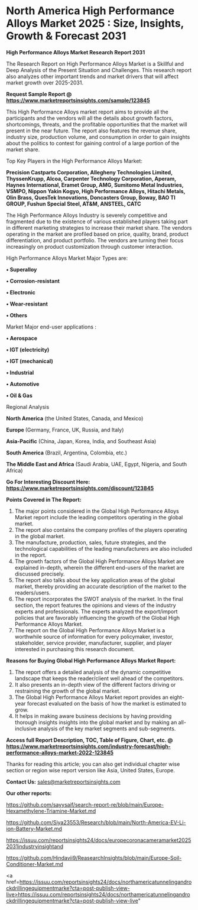 # North America High Performance Alloys Market 2025 : Size, Insights, Growth & Forecast 2031

<strong>High Performance Alloys Market Research Report 2031</strong>

The Research Report on High Performance Alloys Market is a Skillful and Deep Analysis of the Present Situation and Challenges. This research report also analyzes other important trends and market drivers that will affect market growth over 2025-2031.

<strong>Request Sample Report @ <a href=https://www.marketreportsinsights.com/sample/123845>https://www.marketreportsinsights.com/sample/123845</a></strong>

This High Performance Alloys market report aims to provide all the participants and the vendors will all the details about growth factors, shortcomings, threats, and the profitable opportunities that the market will present in the near future. The report also features the revenue share, industry size, production volume, and consumption in order to gain insights about the politics to contest for gaining control of a large portion of the market share.

Top Key Players in the High Performance Alloys Market:

<strong>Precision Castparts Corporation, Allegheny Technologies Limited, ThyssenKrupp, Alcoa, Carpenter Technology Corporation, Aperam, Haynes International, Eramet Group, AMG, Sumitomo Metal Industries, VSMPO, Nippon Yakin Kogyo, High Performance Alloys, Hitachi Metals, Olin Brass, QuesTek Innovations, Doncasters Group, Boway, BAO TI GROUP, Fushun Special Steel, AT&M, ANSTEEL, CATC</strong>

The High Performance Alloys Industry is severely competitive and fragmented due to the existence of various established players taking part in different marketing strategies to increase their market share. The vendors operating in the market are profiled based on price, quality, brand, product differentiation, and product portfolio. The vendors are turning their focus increasingly on product customization through customer interaction.

High Performance Alloys Market Major Types are:

<strong>• Superalloy

• Corrosion-resistant

• Electronic

• Wear-resistant

• Others</strong>

Market Major end-user applications :

<strong>• Aerospace

• IGT (electricity)

• IGT (mechanical)

• Industrial

• Automotive

• Oil & Gas</strong>

Regional Analysis

</u><strong><b>North America</b></strong> (the United States, Canada, and Mexico)

<strong><b>Europe </b></strong>(Germany, France, UK, Russia, and Italy)

<strong><b>Asia-Pacific</b></strong> (China, Japan, Korea, India, and Southeast Asia)

<strong><b>South America</b></strong> (Brazil, Argentina, Colombia, etc.)

<strong><b>The Middle East and Africa</b></strong> (Saudi Arabia, UAE, Egypt, Nigeria, and South Africa)

<strong>Go For Interesting Discount Here: <a href=https://www.marketreportsinsights.com/discount/123845>https://www.marketreportsinsights.com/discount/123845</a></strong>

<strong>Points Covered in The Report:</strong>
<ol>
  <li>The major points considered in the Global High Performance Alloys Market report include the leading competitors operating in the global market.</li>
  <li>The report also contains the company profiles of the players operating in the global market.</li>
  <li>The manufacture, production, sales, future strategies, and the technological capabilities of the leading manufacturers are also included in the report.</li>
  <li>The growth factors of the Global High Performance Alloys Market are explained in-depth, wherein the different end-users of the market are discussed precisely.</li>
  <li>The report also talks about the key application areas of the global market, thereby providing an accurate description of the market to the readers/users.</li>
  <li>The report incorporates the SWOT analysis of the market. In the final section, the report features the opinions and views of the industry experts and professionals. The experts analyzed the export/import policies that are favorably influencing the growth of the Global High Performance Alloys Market.</li>
  <li>The report on the Global High Performance Alloys Market is a worthwhile source of information for every policymaker, investor, stakeholder, service provider, manufacturer, supplier, and player interested in purchasing this research document.</li>
</ol>
<strong>Reasons for Buying Global High Performance Alloys Market Report:</strong>

<ol>
  <li>The report offers a detailed analysis of the dynamic competitive landscape that keeps the reader/client well ahead of the competitors.</li>
  <li>It also presents an in-depth view of the different factors driving or restraining the growth of the global market.</li>
  <li>The Global High Performance Alloys Market report provides an eight-year forecast evaluated on the basis of how the market is estimated to grow.</li>
  <li>It helps in making aware business decisions by having providing thorough insights insights into the global market and by making an all-inclusive analysis of the key market segments and sub-segments.</li>
</ol>
<strong>Access full Report Description, TOC, Table of Figure, Chart, etc. @ <a href=https://www.marketreportsinsights.com/industry-forecast/high-performance-alloys-market-2022-123845>https://www.marketreportsinsights.com/industry-forecast/high-performance-alloys-market-2022-123845</a></strong>


Thanks for reading this article; you can also get individual chapter wise section or region wise report version like Asia, United States, Europe.

<strong>Contact Us:</strong>
sales@marketreportsinsights.com

<strong>Our other reports:</strong>

<a href=https://github.com/sayysaif/search-report-re/blob/main/Europe-Hexamethylene-Triamine-Market.md>https://github.com/sayysaif/search-report-re/blob/main/Europe-Hexamethylene-Triamine-Market.md</a>

<a href=https://github.com/Siya23553/Research/blob/main/North-America-EV-Li-ion-Battery-Market.md>https://github.com/Siya23553/Research/blob/main/North-America-EV-Li-ion-Battery-Market.md</a>

<a href=https://issuu.com/reportsinsights24/docs/europecoronacameramarket20252031industryinsightand>https://issuu.com/reportsinsights24/docs/europecoronacameramarket20252031industryinsightand</a>

<a href=https://github.com/Hindavii9/ReasearchInsights/blob/main/Europe-Soil-Conditioner-Market.md>https://github.com/Hindavii9/ReasearchInsights/blob/main/Europe-Soil-Conditioner-Market.md</a>

<a href=https://issuu.com/reportsinsights24/docs/northamericatunnelingandrockdrillingequipmentmarke?cta=post-publish-view-live>https://issuu.com/reportsinsights24/docs/northamericatunnelingandrockdrillingequipmentmarke?cta=post-publish-view-live</a>"
